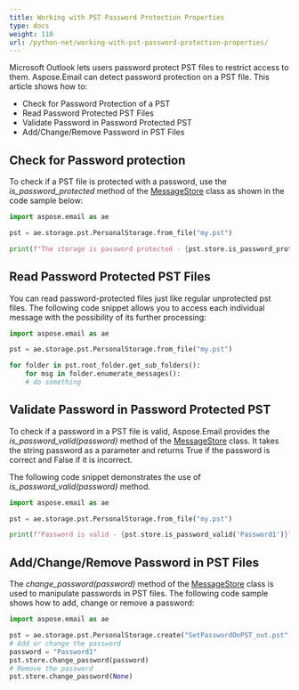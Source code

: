 ```yaml
---
title: Working with PST Password Protection Properties
type: docs
weight: 110
url: /python-net/working-with-pst-password-protection-properties/
---
```



Microsoft Outlook lets users password protect PST files to restrict access to them. Aspose.Email can detect password protection on a PST file. This article shows how to:

- Check for Password Protection of a PST
- Read Password Protected PST Files
- Validate Password in Password Protected PST
- Add/Change/Remove Password in PST Files
## **Check for Password protection**

To check if a PST file is protected with a password, use the *is_password_protected* method of the [MessageStore](https://reference.aspose.com/email/python-net/aspose.email.storage.pst/messagestore/#messagestore-class) class as shown in the code sample below: 

```py
import aspose.email as ae

pst = ae.storage.pst.PersonalStorage.from_file("my.pst")

print(f"The storage is password protected - {pst.store.is_password_protected}")
```

## **Read Password Protected PST Files**

You can read password-protected files just like regular unprotected pst files. The following code snippet allows you to access each individual message with the possibility of its further processing:

```py
import aspose.email as ae

pst = ae.storage.pst.PersonalStorage.from_file("my.pst")

for folder in pst.root_folder.get_sub_folders():
    for msg in folder.enumerate_messages():
    # do something
```
## **Validate Password in Password Protected PST**

To check if a password in a PST file is valid, Aspose.Email provides the *is_password_valid(password)* method of the [MessageStore](https://reference.aspose.com/email/python-net/aspose.email.storage.pst/messagestore/#messagestore-class) class. It takes the string password as a parameter and returns True if the password is correct and False if it is incorrect.

The following code snippet demonstrates the use of *is_password_valid(password)* method.

```py
import aspose.email as ae

pst = ae.storage.pst.PersonalStorage.from_file("my.pst")

print(f"Password is valid - {pst.store.is_password_valid('Password1')}")
```

## **Add/Change/Remove Password in PST Files**

The *change_password(password)* method of the [MessageStore](https://reference.aspose.com/email/python-net/aspose.email.storage.pst/messagestore/#messagestore-class) class is used to manipulate passwords in PST files. The following code sample shows how to add, change or remove a password:

```py
import aspose.email as ae

pst = ae.storage.pst.PersonalStorage.create("SetPasswordOnPST_out.pst", ae.storage.pst.FileFormatVersion.UNICODE)
# Add or change the password
password = "Password1"
pst.store.change_password(password)
# Remove the password
pst.store.change_password(None)
```
